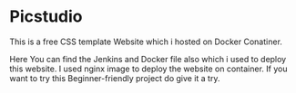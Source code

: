 # Picstudio
This is a free CSS template Website which i hosted on Docker Conatiner.

Here You can find the Jenkins and Docker file also which i used to deploy this website. I used nginx image to deploy the website on container. 
If you want to try this Beginner-friendly project do give it a try.
